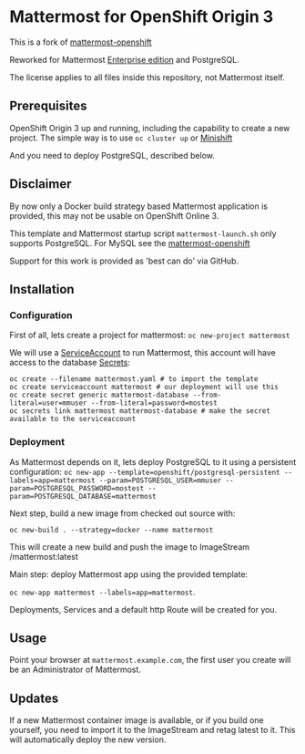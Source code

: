 # Mattermost for OpenShift Origin 3

This is a fork of [mattermost-openshift](https://github.com/goern/mattermost-openshift)

Reworked for Mattermost [Enterprise edition](https://about.mattermost.com/features/#featuresEnterprise) and PostgreSQL.



The license applies to all files inside this repository, not Mattermost itself.

## Prerequisites

OpenShift Origin 3 up and running, including the capability to create a new project. The simple way is to use `oc cluster up` or [Minishift](https://docs.openshift.org/latest/minishift/getting-started/installing.html)

And you need to deploy PostgreSQL, described below.

## Disclaimer

By now only a Docker build strategy based Mattermost application is provided, this may not be usable on OpenShift Online 3.

This template and Mattermost startup script `mattermost-launch.sh` only supports PostgreSQL.
For MySQL see the [mattermost-openshift](https://github.com/goern/mattermost-openshift)
 
Support for this work is provided as 'best can do' via GitHub.

## Installation

### Configuration

First of all, lets create a project for mattermost: `oc new-project mattermost`

We will use a [ServiceAccount](https://docs.openshift.com/container-platform/3.6/dev_guide/service_accounts.html) to run Mattermost, this account will have access to the database [Secrets](https://docs.openshift.com/container-platform/3.6/dev_guide/secrets.html):

```
oc create --filename mattermost.yaml # to import the template
oc create serviceaccount mattermost # our deployment will use this
oc create secret generic mattermost-database --from-literal=user=mmuser --from-literal=password=mostest 
oc secrets link mattermost mattermost-database # make the secret available to the serviceaccount
```

### Deployment
As Mattermost depends on it, lets deploy PostgreSQL to it using a persistent configuration: `oc new-app --template=openshift/postgresql-persistent --labels=app=mattermost --param=POSTGRESQL_USER=mmuser --param=POSTGRESQL_PASSWORD=mostest --param=POSTGRESQL_DATABASE=mattermost` 

Next step, build a new image from checked out source with:

``` 
oc new-build . --strategy=docker --name mattermost
``` 

This will create a new build and push the image to ImageStream <project>/mattermost:latest


Main step: deploy Mattermost app using the provided template:

`oc new-app mattermost --labels=app=mattermost`. 

Deployments, Services and a default http Route will be created for you.


## Usage

Point your browser at `mattermost.example.com`, the first user you create will
be an Administrator of Mattermost.


## Updates

If a new Mattermost container image is available, or if you build one yourself, you need to import it to the ImageStream and retag latest to it. This will automatically deploy the new version.



